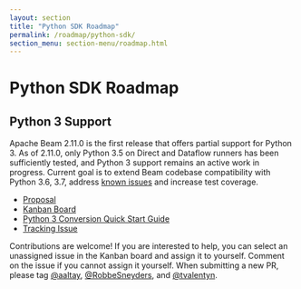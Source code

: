 ```yaml
---
layout: section
title: "Python SDK Roadmap"
permalink: /roadmap/python-sdk/
section_menu: section-menu/roadmap.html
---
```

<!--
Licensed under the Apache License, Version 2.0 (the "License");
you may not use this file except in compliance with the License.
You may obtain a copy of the License at

http://www.apache.org/licenses/LICENSE-2.0

Unless required by applicable law or agreed to in writing, software
distributed under the License is distributed on an "AS IS" BASIS,
WITHOUT WARRANTIES OR CONDITIONS OF ANY KIND, either express or implied.
See the License for the specific language governing permissions and
limitations under the License.
-->

# Python SDK Roadmap

## Python 3 Support

Apache Beam 2.11.0 is the first release that offers partial support for Python 3. As of 2.11.0, only Python 3.5 on Direct and Dataflow runners has been sufficiently tested, and Python 3 support remains an active work in progress. Current goal is to extend Beam codebase compatibility with Python 3.6, 3.7, address [known issues](https://issues.apache.org/jira/browse/BEAM-1251?focusedCommentId=16789854&page=com.atlassian.jira.plugin.system.issuetabpanels%3Acomment-tabpanel#comment-16789854) and increase test coverage.
 

 - [Proposal](https://docs.google.com/document/d/1xDG0MWVlDKDPu_IW9gtMvxi2S9I0GB0VDTkPhjXT0nE)
 - [Kanban Board](https://issues.apache.org/jira/secure/RapidBoard.jspa?rapidView=245&view=detail)
 - [Python 3 Conversion Quick Start Guide](https://docs.google.com/document/d/1s1BJVCY65LB_SYK1SU1u7NbZiFANoq-nEYaEvzRbYlA)
 - [Tracking Issue](https://issues.apache.org/jira/browse/BEAM-1251)

Contributions are welcome! If you are interested to help, you can select an unassigned issue in the Kanban board and assign it to yourself. Comment on the issue if you cannot assign it yourself.
When submitting a new PR, please tag [@aaltay](https://github.com/aaltay), [@RobbeSneyders](https://github.com/robbesneyders), and [@tvalentyn](https://github.com/tvalentyn).

